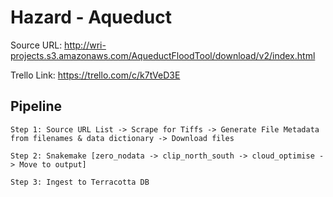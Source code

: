 # Hazard - Aqueduct

Source URL: http://wri-projects.s3.amazonaws.com/AqueductFloodTool/download/v2/index.html

Trello Link:  https://trello.com/c/k7tVeD3E

## Pipeline

```
Step 1: Source URL List -> Scrape for Tiffs -> Generate File Metadata from filenames & data dictionary -> Download files

Step 2: Snakemake [zero_nodata -> clip_north_south -> cloud_optimise -> Move to output]

Step 3: Ingest to Terracotta DB
```
